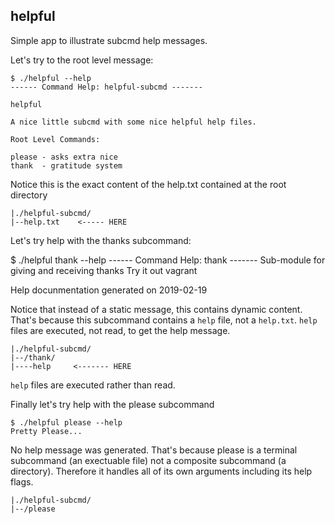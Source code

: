 ## helpful

Simple app to illustrate subcmd help messages.

Let's try to the root level message:

    $ ./helpful --help
    ------ Command Help: helpful-subcmd -------

    helpful

    A nice little subcmd with some nice helpful help files.

    Root Level Commands:

    please - asks extra nice
    thank  - gratitude system

Notice this is the exact content of the help.txt contained at the root
directory

    |./helpful-subcmd/
    |--help.txt    <----- HERE

Let's try help with the thanks subcommand:

   $ ./helpful thank --help
   ------ Command Help: thank -------
   Sub-module for giving and receiving thanks
   Try it out vagrant

   Help docunmentation generated on 2019-02-19

Notice that instead of a static message, this contains dynamic content.
That's because this subcommand contains a `help` file, not a `help.txt`.
`help` files are executed, not read, to get the help message.

    |./helpful-subcmd/
    |--/thank/
    |----help     <------- HERE

`help` files are executed rather than read.

Finally let's try help with the please subcommand

    $ ./helpful please --help
    Pretty Please...

No help message was generated. That's because please is a terminal subcommand
(an exectuable file) not a composite subcommand (a directory). Therefore it
handles all of its own arguments including its help flags.

    |./helpful-subcmd/
    |--/please
